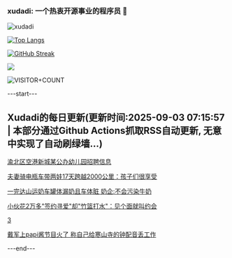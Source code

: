 ### xudadi: 一个热衷开源事业的程序员 👋

![xudadi](https://github-readme-stats-git-masterorgs-github-readme-stats-team.vercel.app/api?username=xudadi)

[![Top Langs](https://github-readme-stats.vercel.app/api/top-langs/?username=xudadi)](https://github.com/anuraghazra/github-readme-stats)

[![GitHub Streak](https://streak-stats.demolab.com?user=xudadi&locale=zh_Hans)](https://git.io/streak-stats)

![](https://raw.githubusercontent.com/xudadi/xudadi/main/assets/github-contribution-grid-snake.svg)

![VISITOR+COUNT](https://komarev.com/ghpvc/?username=xudadi&label=VISITOR+COUNT)


---start---

## Xudadi的每日更新(更新时间:2025-09-03 07:15:57 | 本部分通过Github Actions抓取RSS自动更新, 无意中实现了自动刷绿墙...)

[渝北区空港新城某公办幼儿园招聘信息](https://www.gongkaoleida.com/article/2600193)

[夫妻骑电瓶车带两娃17天跨越2000公里：孩子们很享受](https://m.163.com/news/article/K8FP3UF6053469LG.html)

[一完达山运奶车罐体漏奶且车体脏 奶企:不会污染牛奶](https://m.163.com/news/article/K8FNI8EQ0534P59R.html)

[小伙花2万多"签约寻爱"却"竹篮打水"：见个面就叫约会](https://m.163.com/news/article/K8FMO95V05561G0D.html)

[3](https://m.163.com/touch/news/sub/domestic)

[戴军上papi酱节目火了 称自己给寒山寺的钟配音丢工作](https://m.163.com/news/article/K8FL7BQ4053469LG.html)

---end---
